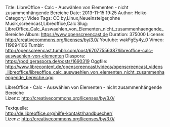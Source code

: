 Title: LibreOffice - Calc - Auswählen von Elementen - nicht zusammenhängende Bereiche
Date: 2013-11-15 19:25
Author: Heiko
Category: Video
Tags: CC by,Linux,Neueinsteiger,ohne Musik,screencast,Libreoffice,Calc
Slug: LibreOffice_Calc_Auswaehlen_von_Elementen_nicht_zusammenhaengende_Bereiche
Album: https://www.openscreencast.de
Duration: 375000
License: http://creativecommons.org/licenses/by/3.0/
Youtube: wakFgEy4y_0
Vimeo: 119694106
Tumblr: http://openscreencast.tumblr.com/post/67077556387/libreoffice-calc-auswaehlen-von-elementen
Diaspora: https://pod.geraspora.de/posts/1690319
Oggfile: http://www.librecontent.de/openscreencast/videos/openscreencast_videos_libreoffice/libreoffice_calc_auswaehlen_von_elementen_nicht_zusammenhaengende_bereiche.ogg

LibreOffice - Calc - Auswählen von Elementen - nicht zusammenhängende Bereiche  
Lizenz: <http://creativecommons.org/licenses/by/3.0/>  
  
Textquelle:  
<http://de.libreoffice.org/hilfe-kontakt/handbuecher/>  
Lizenz: <http://creativecommons.org/licenses/by/3.0/>

